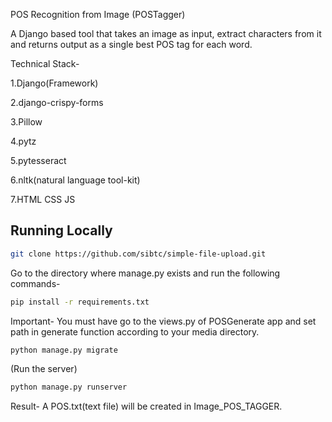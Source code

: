 POS Recognition from Image (POSTagger)

A Django based tool that takes an image as input, extract characters from it and returns output as a single best POS tag for each word.

Technical Stack-

1.Django(Framework)

2.django-crispy-forms

3.Pillow

4.pytz

5.pytesseract

6.nltk(natural language tool-kit)

7.HTML CSS JS


## Running Locally

```bash
git clone https://github.com/sibtc/simple-file-upload.git
```
Go to the directory where manage.py exists and run the following commands-
```bash
pip install -r requirements.txt
```
Important- You must have go to the views.py of POSGenerate app and set path in generate function according to your media directory.

```bash
python manage.py migrate
```
(Run the server)
```bash
python manage.py runserver
```
Result- A POS.txt(text file) will be created in Image_POS_TAGGER.